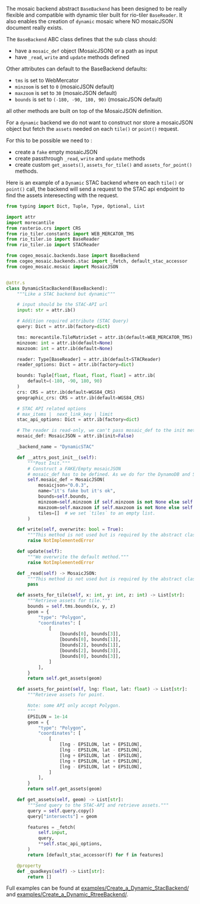 
The mosaic backend abstract `BaseBackend` has been designed to be really flexible and compatible with dynamic tiler built for rio-tiler `BaseReader`. It also enables the creation of `dynamic` mosaic where NO mosaicJSON document really exists.

The `BaseBackend` ABC class defines that the sub class should:

- have a `mosaic_def` object (MosaicJSON) or a path as input
- have `_read`, `write` and `update` methods defined

Other attributes can default to the BaseBackend defaults:

- `tms` is set to WebMercator
- `minzoom` is set to `0` (mosaicJSON default)
- `maxzoom` is set to `30` (mosaicJSON default)
- `bounds` is set to `(-180, -90, 180, 90)`  (mosaicJSON default)

all other methods are built on top of the MosaicJSON definition.

For a `dynamic` backend we do not want to construct nor store a mosaicJSON object but fetch the `assets` needed
on each `tile()` or `point()` request.

For this to be possible we need to :

- create a `fake` empty mosaicJSON
- create passthrough `_read`, `write` and `update` methods
- create custom `get_assets()`, `assets_for_tile()` and `assets_for_point()` methods.

Here is an example of a `Dynamic` STAC backend where on each `tile()` or `point()` call, the backend will send a request to the STAC api endpoint to find the assets interesecting with the request.

```python
from typing import Dict, Tuple, Type, Optional, List

import attr
import morecantile
from rasterio.crs import CRS
from rio_tiler.constants import WEB_MERCATOR_TMS
from rio_tiler.io import BaseReader
from rio_tiler.io import STACReader

from cogeo_mosaic.backends.base import BaseBackend
from cogeo_mosaic.backends.stac import _fetch, default_stac_accessor
from cogeo_mosaic.mosaic import MosaicJSON


@attr.s
class DynamicStacBackend(BaseBackend):
    """Like a STAC backend but dynamic"""

    # input should be the STAC-API url
    input: str = attr.ib()

    # Addition required attribute (STAC Query)
    query: Dict = attr.ib(factory=dict)

    tms: morecantile.TileMatrixSet = attr.ib(default=WEB_MERCATOR_TMS)
    minzoom: int = attr.ib(default=None)
    maxzoom: int = attr.ib(default=None)

    reader: Type[BaseReader] = attr.ib(default=STACReader)
    reader_options: Dict = attr.ib(factory=dict)

    bounds: Tuple[float, float, float, float] = attr.ib(
        default=(-180, -90, 180, 90)
    )
    crs: CRS = attr.ib(default=WGS84_CRS)
    geographic_crs: CRS = attr.ib(default=WGS84_CRS)

    # STAC API related options
    # max_items |  next_link_key | limit
    stac_api_options: Dict = attr.ib(factory=dict)

    # The reader is read-only, we can't pass mosaic_def to the init method
    mosaic_def: MosaicJSON = attr.ib(init=False)

    _backend_name = "DynamicSTAC"

    def __attrs_post_init__(self):
        """Post Init."""
        # Construct a FAKE/Empty mosaicJSON
        # mosaic_def has to be defined. As we do for the DynamoDB and SQLite backend
        self.mosaic_def = MosaicJSON(
            mosaicjson="0.0.3",
            name="it's fake but it's ok",
            bounds=self.bounds,
            minzoom=self.minzoom if self.minzoom is not None else self.tms.minzoom,
            maxzoom=self.maxzoom if self.maxzoom is not None else self.tms.maxzoom,
            tiles=[]  # we set `tiles` to an empty list.
        )

    def write(self, overwrite: bool = True):
        """This method is not used but is required by the abstract class."""
        raise NotImplementedError

    def update(self):
        """We overwrite the default method."""
        raise NotImplementedError

    def _read(self) -> MosaicJSON:
        """This method is not used but is required by the abstract class."""
        pass

    def assets_for_tile(self, x: int, y: int, z: int) -> List[str]:
        """Retrieve assets for tile."""
        bounds = self.tms.bounds(x, y, z)
        geom = {
            "type": "Polygon",
            "coordinates": [
                [
                    [bounds[0], bounds[3]],
                    [bounds[0], bounds[1]],
                    [bounds[2], bounds[1]],
                    [bounds[2], bounds[3]],
                    [bounds[0], bounds[3]],
                ]
            ],
        }
        return self.get_assets(geom)

    def assets_for_point(self, lng: float, lat: float) -> List[str]:
        """Retrieve assets for point.

        Note: some API only accept Polygon.
        """
        EPSILON = 1e-14
        geom = {
            "type": "Polygon",
            "coordinates": [
                [
                    [lng - EPSILON, lat + EPSILON],
                    [lng - EPSILON, lat - EPSILON],
                    [lng + EPSILON, lat - EPSILON],
                    [lng + EPSILON, lat + EPSILON],
                    [lng - EPSILON, lat + EPSILON],
                ]
            ],
        }
        return self.get_assets(geom)

    def get_assets(self, geom) -> List[str]:
        """Send query to the STAC-API and retrieve assets."""
        query = self.query.copy()
        query["intersects"] = geom

        features = _fetch(
            self.input,
            query,
            **self.stac_api_options,
        )
        return [default_stac_accessor(f) for f in features]

    @property
    def _quadkeys(self) -> List[str]:
        return []
```

Full examples can be found at [examples/Create_a_Dynamic_StacBackend/](https://developmentseed.org/cogeo-mosaic/examples/Create_a_Dynamic_StacBackend/) and [examples/Create_a_Dynamic_RtreeBackend/](https://developmentseed.org/cogeo-mosaic/examples/Create_a_Dynamic_RtreeBackend/).
